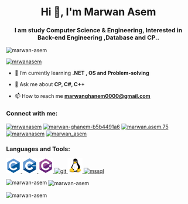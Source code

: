 <h1 align="center">Hi 👋, I'm Marwan Asem</h1>
<h3 align="center">I am study Computer Science & Engineering, Interested in Back-end Engineering ,Database and CP..</h3>

<p align="left"> <img src="https://komarev.com/ghpvc/?username=marwan-asem&label=Profile%20views&color=0e75b6&style=flat" alt="marwan-asem" /> </p>

<p align="left"> <a href="https://twitter.com/mrwanasem" target="blank"><img src="https://img.shields.io/twitter/follow/mrwanasem?logo=twitter&style=for-the-badge" alt="mrwanasem" /></a> </p>

- 🌱 I’m currently learning
   **.NET , OS  and Problem-solving**

- 💬 Ask me about
   **CP, C#, C++**

- 📫 How to reach me **marwanghanem0000@gmail.com**

<h3 align="left">Connect with me:</h3>
<p align="left">
<a href="https://twitter.com/mrwanasem" target="blank"><img align="center" src="https://raw.githubusercontent.com/rahuldkjain/github-profile-readme-generator/master/src/images/icons/Social/twitter.svg" alt="mrwanasem" height="30" width="40" /></a>
<a href="https://linkedin.com/in/marwan-ghanem-b5b4491a6" target="blank"><img align="center" src="https://raw.githubusercontent.com/rahuldkjain/github-profile-readme-generator/master/src/images/icons/Social/linked-in-alt.svg" alt="marwan-ghanem-b5b4491a6" height="30" width="40" /></a>
<a href="https://fb.com/marwan.asem.75" target="blank"><img align="center" src="https://raw.githubusercontent.com/rahuldkjain/github-profile-readme-generator/master/src/images/icons/Social/facebook.svg" alt="marwan.asem.75" height="30" width="40" /></a>
<a href="https://codeforces.com/profile/marwanasem" target="blank"><img align="center" src="https://raw.githubusercontent.com/rahuldkjain/github-profile-readme-generator/master/src/images/icons/Social/codeforces.svg" alt="marwanasem" height="30" width="40" /></a>
<a href="https://www.leetcode.com/marwan_asem" target="blank"><img align="center" src="https://raw.githubusercontent.com/rahuldkjain/github-profile-readme-generator/master/src/images/icons/Social/leet-code.svg" alt="marwan_asem" height="30" width="40" /></a>
</p>

<h3 align="left">Languages and Tools:</h3>
<p align="left"> <a href="https://www.cprogramming.com/" target="_blank" rel="noreferrer"> <img src="https://raw.githubusercontent.com/devicons/devicon/master/icons/c/c-original.svg" alt="c" width="40" height="40"/> </a> <a href="https://www.w3schools.com/cpp/" target="_blank" rel="noreferrer"> <img src="https://raw.githubusercontent.com/devicons/devicon/master/icons/cplusplus/cplusplus-original.svg" alt="cplusplus" width="40" height="40"/> </a> <a href="https://www.w3schools.com/cs/" target="_blank" rel="noreferrer"> <img src="https://raw.githubusercontent.com/devicons/devicon/master/icons/csharp/csharp-original.svg" alt="csharp" width="40" height="40"/> </a> <a href="https://git-scm.com/" target="_blank" rel="noreferrer"> <img src="https://www.vectorlogo.zone/logos/git-scm/git-scm-icon.svg" alt="git" width="40" height="40"/> </a> <a href="https://www.linux.org/" target="_blank" rel="noreferrer"> <img src="https://raw.githubusercontent.com/devicons/devicon/master/icons/linux/linux-original.svg" alt="linux" width="40" height="40"/> </a> <a href="https://www.microsoft.com/en-us/sql-server" target="_blank" rel="noreferrer"> <img src="https://www.svgrepo.com/show/303229/microsoft-sql-server-logo.svg" alt="mssql" width="40" height="40"/> </a> </p>

<p><img align="left" src="https://github-readme-stats.vercel.app/api/top-langs?username=marwan-asem&show_icons=true&locale=en&layout=compact" alt="marwan-asem" /></p>

<p>&nbsp;<img align="center" src="https://github-readme-stats.vercel.app/api?username=marwan-asem&show_icons=true&locale=en" alt="marwan-asem" /></p>

<p><img align="center" src="https://github-readme-streak-stats.herokuapp.com/?user=marwan-asem&" alt="marwan-asem" /></p>
